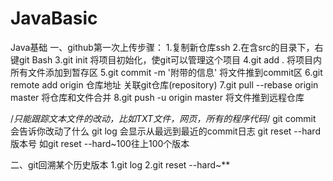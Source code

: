 # JavaBasic
Java基础
   一、github第一次上传步骤：
1.复制新仓库ssh
2.在含src的目录下，右键git Bash
3.git init                                          将项目初始化，使git可以管理这个项目
4.git add .               		       将项目内所有文件添加到暂存区
5.git commit -m '附带的信息'          将文件推到commit区
6.git remote add origin 仓库地址    关联git仓库(repository)
7.git pull --rebase origin master     将仓库和文件合并
8.git push -u origin master             将文件推到远程仓库

/*只能跟踪文本文件的改动，比如TXT文件，网页，所有的程序代码*/
git commit                   会告诉你改动了什么
git log  		    会显示从最远到最近的commit日志
git reset --hard版本号  如git reset --hard~100往上100个版本
  
   二、git回溯某个历史版本
1.git log
2.git reset --hard~**

